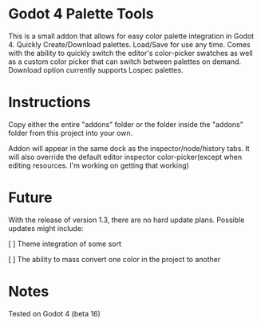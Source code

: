 # Godot 4 Palette Tools

This is a small addon that allows for easy color palette integration in Godot 4. Quickly Create/Download
palettes. Load/Save for use any time. Comes with the ability to quickly switch the editor's color-picker
swatches as well as a custom color picker that can switch between palettes on demand. Download option
currently supports Lospec palettes.

# Instructions

Copy either the entire "addons" folder or the folder inside the "addons" folder from this project
into your own.

Addon will appear in the same dock as the inspector/node/history tabs. It will also override the
default editor inspector color-picker(except when editing resources. I'm working on getting that
working)

# Future

With the release of version 1.3, there are no hard update plans. Possible updates might include:

[ ] Theme integration of some sort

[ ] The ability to mass convert one color in the project to another

# Notes

Tested on Godot 4 (beta 16)
